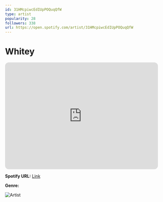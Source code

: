 ```yaml
---
id: 31HMcpiwcEdIUpPOQuqQfW
type: artist
popularity: 28
followers: 338
url: https://open.spotify.com/artist/31HMcpiwcEdIUpPOQuqQfW
---
```

# Whitey

<iframe style="border-radius:12px" src="https://open.spotify.com/embed/artist/31HMcpiwcEdIUpPOQuqQfW" width="100%" height="352" frameBorder="0" allowfullscreen="" allow="autoplay; clipboard-write; encrypted-media; fullscreen; picture-in-picture" loading="lazy"></iframe>

**Spotify URL:** [Link](https://open.spotify.com/artist/31HMcpiwcEdIUpPOQuqQfW)

**Genre:** 

![Artist](https://i.scdn.co/image/ab6761610000e5eb9eba79b852ec7811ccb85e9c)
